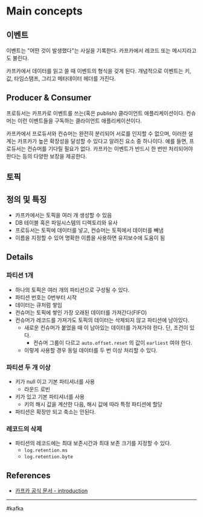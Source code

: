 # Main concepts

## 이벤트

이벤트는 "어떤 것이 발생했다"는 사실을 기록한다. 카프카에서 레코드 또는 메시지라고도 불린다.

카프카에서 데이터를 읽고 쓸 때 이벤트의 형식을 갖게 된다. 개념적으로 이벤트는 키, 값, 타임스탬프, 그리고 메타데이터 헤더를 가진다.

## Producer & Consumer

프로듀서는 카프카로 이벤트를 쓰는(혹은 publish) 클라이언트 애플리케이션이다. 컨슈머는 이런 이벤트들을 구독하는 클라이언트 애플리케이션이다. 

카프카에서 프로듀서와 컨슈머는 완전히 분리되어 서로를 인지할 수 없으며, 이러한 설계는 카프카가 높은 확장성을 달성할 수 있다고 알려진 요소 중 하나이다. 예를 들면, 프로듀서는 컨슈머를 기다릴 필요가 없다. 카프카는 이벤트가 반드시 한 번만 처리되어야 한다는 등의 다양한 보장을 제공한다.

## 토픽



## 정의 및 특징

- 카프카에서는 토픽을 여러 개 생성할 수 있음
- DB 테이블 혹은 파일시스템의 디렉토리와 유사
- 프로듀서는 토픽에 데이터를 넣고, 컨슈머는 토픽에서 데이터를 빼냄
- 이름을 지정할 수 있어 명확한 이름을 사용하면 유지보수에 도움이 됨

## Details

### 파티션 1개

- 하나의 토픽은 여러 개의 파티션으로 구성될 수 있다.
- 파티션 번호는 0번부터 시작
- 데이터는 큐처럼 쌓임
- 컨슈머는 토픽에 쌓인 가장 오래된 데이터를 가져간다(FIFO)
- 컨슈머가 레코드를 가져가도 토픽의 데이터는 삭제되지 않고 파티션에 남아있다.
	- 새로운 컨슈머가 붙었을 때 이 남아있는 데이터를 가져가야 한다. 단, 조건이 있다.
		- 컨슈머 그룹이 다르고 `auto.offset.reset` 의 값이 `earliest` 여야 한다.
	- 이렇게 사용할 경우 동일 데이터를 두 번 이상 처리할 수 있다.

### 파티션 두 개 이상

- 키가 null 이고 기본 파티셔너를 사용
	- 라운드 로빈
- 키가 있고 기본 파티셔너를 사용
	- 키의 해시 값을 계산한 다음, 해시 값에 따라 특정 파티션에 할당
- 파티션은 확장만 되고 축소는 안된다.

### 레코드의 삭제

- 파티션의 레코드에는 최대 보존시간과 최대 보존 크기를 지정할 수 있다.
	- `log.retention.ms`
	- `log.retention.byte`
 

## References

- [카프카 공식 문서 - introduction](https://kafka.apache.org/documentation/#introduction)

---
#kafka